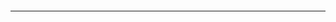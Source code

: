 ```cs --region "Longest Common Subsequence" --source-file LongestCommonSubsequence.cs --project DP.csproj
```

___

```cs --region "Once Upon Time In Time Land" --source-file OnceUponTimeInTimeLand.cs --project DP.csproj
```
